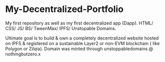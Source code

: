 # My-Decentralized-Portfolio
My first repository as well as my first decentralized app (Dapp). HTML/ CSS/ JS/ BS/ TweenMax/ IPFS/ Unstopable Domains.

Ultimate goal is to build & own a completely decentralized website hosted on IPFS & registered on a sustainable Layer2 or non-EVM blockchain ( like Polygon or Zilqia).
 Domain was minted through unstoppabledomains @ nothingbutzero.x
